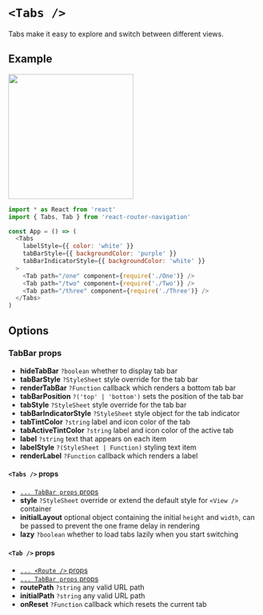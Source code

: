 # `<Tabs />`

Tabs make it easy to explore and switch between different views.

## Example

<img src="https://raw.githubusercontent.com/winoteam/react-router-navigation/master/docs/tabs.gif" width="250">

```js
import * as React from 'react'
import { Tabs, Tab } from 'react-router-navigation'

const App = () => (
  <Tabs
    labelStyle={{ color: 'white' }}
    tabBarStyle={{ backgroundColor: 'purple' }}
    tabBarIndicatorStyle={{ backgroundColor: 'white' }}
  >
    <Tab path="/one" component={require('./One')} />
    <Tab path="/two" component={require('./Two')} />
    <Tab path="/three" component={require('./Three')} />
  </Tabs>
)
```

## Options

### TabBar props

* **hideTabBar** `?boolean` whether to display tab bar
* **tabBarStyle** `?StyleSheet` style override for the tab bar
* **renderTabBar** `?Function` callback which renders a bottom tab bar
* **tabBarPosition** `?('top' | 'bottom')` sets the position of the tab bar
* **tabStyle** `?StyleSheet` style override for the tab bar
* **tabBarIndicatorStyle** `?StyleSheet` style object for the tab indicator
* **tabTintColor** `?string` label and icon color of the tab
* **tabActiveTintColor** `?string` label and icon color of the active tab
* **label** `?string` text that appears on each item
* **labelStyle** `?(StyleSheet | Function)` styling text item
* **renderLabel** `?Function` callback which renders a label

#### `<Tabs />` props

* [`... TabBar props` props](https://github.com/winoteam/react-router-navigation/blob/master/docs/BOTTOM_NAVIGATION.md#tabbar-props)
* **style** `?StyleSheet` override or extend the default style for `<View />` container
* **initialLayout** optional object containing the initial `height` and `width`, can be passed to prevent the one frame delay in rendering
* **lazy** `?boolean` whether to load tabs lazily when you start switching

#### `<Tab />` props

* [`... <Route />` props](https://reacttraining.com/react-router/native/api/Route)
* [`... TabBar props` props](https://github.com/winoteam/react-router-navigation/blob/master/docs/BOTTOM_NAVIGATION.md#tabbar-props)
* **routePath** `?string` any valid URL path 
* **initialPath** `?string` any valid URL path 
* **onReset** `?Function` callback which resets the current tab 